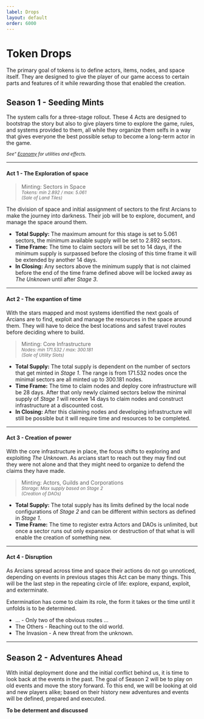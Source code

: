 ```yaml
---
label: Drops
layout: default
order: 6000
---
```


# Token Drops

The primary goal of tokens is to define actors, items, nodes, and space itself. They are designed to give the player of our game access to certain parts and features of it while rewarding those that enabled the creation.

## Season 1 - Seeding Mints

The system calls for a three-stage rollout. These 4 Acts are designed to bootstrap the story but also to give players time to explore the game, rules, and systems provided to them, all while they organize them selfs in a way that gives everyone the best possible setup to become a long-term actor in the game.

<sub>*See" [Economy](/economy) for utilities and effects.*</sub>

---
#### Act 1 - The Exploration of space

> Minting: Sectors in Space <br />
> <sub>*Tokens: min 2.892 / max: 5.061*</sub> <br />
> <sub>*(Sale of Land Tiles)*</sub>

The division of space and initial assignment of sectors to the first Arcians to make the journey into darkness. Their job will be to explore, document, and manage the space around them.

* **Total Supply:** The maximum amount for this stage is set to 5.061 sectors, the minimum available supply will be set to 2.892 sectors.
* **Time Frame:** The time to claim sectors will be set to 14 days, if the minimum supply is surpassed before the closing of this time frame it will be extended by another 14 days.
* **In Closing:** Any sectors above the minimum supply that is not claimed before the end of the time frame defined above will be locked away as *The Unknown* until after *Stage 3*.

---
#### Act 2 - The expantion of time

With the stars mapped and most systems identified the next goals of Arcians are to find, exploit and manage the resources in the space around them. They will have to deice the best locations and safest travel routes before deciding where to build.

> Minting: Core Infrastructure <br />
> <sub>*Nodes: min 171.532 / max: 300.181*</sub> <br />
> <sub>*(Sale of Utility Slots)*</sub>

* **Total Supply:** The total supply is dependent on the number of sectors that get minted in *Stage 1*. The range is from 171.532 nodes once the minimal sectors are all minted up to 300.181 nodes.
* **Time Frame:** The time to claim nodes and deploy core infrastructure will be 28 days. After that only newly claimed sectors below the minimal supply of *Stage 1* will receive 14 days to claim nodes and construct infrastructure at a discounted cost.
* **In Closing:** After this claiming nodes and developing infrastructure will still be possible but it will require time and resources to be completed.

---
#### Act 3 - Creation of power

With the core infrastructure in place, the focus shifts to exploring and exploiting *The Unknown*. As arcians start to reach out they may find out they were not alone and that they might need to organize to defend the claims they have made.

> Minting: Actors, Guilds and Corporations <br />
> <sub>*Storage: Max supply based on Stage 2*</sub> <br />
> <sub>*(Creation of DAOs)*</sub>

* **Total Supply:** The total supply has its limits defined by the local node configurations of *Stage 2* and can be different within sectors as defined in *Stage 1*.
* **Time Frame:** The time to register extra Actors and DAOs is unlimited, but once a sector runs out only expansion or destruction of that what is will enable the creation of something new.

---
#### Act 4 - Disruption

As Arcians spread across time and space their actions do not go unnoticed, depending on events in previous stages this Act can be many things. This will be the last step in the repeating circle of life: explore, expand, exploit, and exterminate.

Extermination has come to claim its role, the form it takes or the time until it unfolds is to be determined.

- ... - Only two of the obvious routes ...
- The Others - Reaching out to the old world.
- The Invasion - A new threat from the unknown.

---
## Season 2 - Adventures Ahead

With initial deployment done and the initial conflict behind us, it is time to look back at the events in the past. The goal of Season 2 will be to play on old events and move the story forward. To this end, we will be looking at old and new players alike; based on their history new adventures and events will be defined, prepared and executed.

**To be determent and discussed**